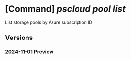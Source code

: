 # [Command] _pscloud pool list_

List storage pools by Azure subscription ID

## Versions

### [2024-11-01](/Resources/mgmt-plane/L3N1YnNjcmlwdGlvbnMve30vcHJvdmlkZXJzL3B1cmVzdG9yYWdlLmJsb2NrL3N0b3JhZ2Vwb29scw==/2024-11-01.xml) **Preview**

<!-- mgmt-plane /subscriptions/{}/providers/purestorage.block/storagepools 2024-11-01 -->
<!-- mgmt-plane /subscriptions/{}/resourcegroups/{}/providers/purestorage.block/storagepools 2024-11-01 -->

